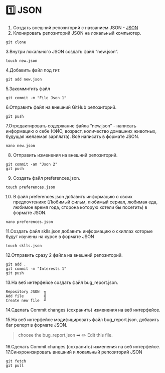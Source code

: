 :one: JSON 
===
1. Создать внешний репозиторий c названием JSON - [JSON](https://github.com/TorontoPinokio/JSON)
2. Клонировать репозиторий JSON на локальный компьютер. 
```
git clone
```
3.Внутри локального JSON создать файл “new.json”. 
```
touch new.json
```
4.Добавить файл под гит.
```
git add new.json
```
5.Закоммитить файл
```
git commit -m "File Json 1"
```
6.Отправить файл на внешний GitHub репозиторий.
```
git push
```
7.Отредактировать содержание файла “new.json” - написать информацию о себе (ФИО, возраст, количество домашних животных, будущая желаемая зарплата). Всё написать в формате JSON.
```
nano new.json
```
8. Отправить изменения на внешний репозиторий.
```
git commit -am "Json 2"
git push
```
9. Создать файл preferences.json.
```
touch preferences.json
````
10. В файл preferences.json добавить информацию о своих предпочтениях (Любимый фильм, любимый сериал, любимая еда, любимое время года, сторона которую хотели бы посетить) в формате JSON.
```
nano preferences.json
```
11.Создать файл sklls.json добавить информацию о скиллах которые будут изучены на курсе в формате JSON
```
touch sklls.json
```
12.Отправить сразу 2 файла на внешний репозиторий.
```
git add .
git commit -m "Interests 1"
git push
```
13.На веб интерфейсе создать файл bug_report.json.
```
Repository JSON  ╗
Add file         ╣
Create new file  ╝
```
14.Сделать Commit changes (сохранить) изменения на веб интерфейсе.

15.На веб интерфейсе модифицировать файл bug_report.json, добавить баг репорт в формате JSON.
>choose the bug_report.json 
>:arrow_right: 
>:pencil2: Edit this file.

16.Сделать Commit changes (сохранить) изменения на веб интерфейсе.
17.Синхронизировать внешний и локальный репозиторий JSON
```
git fetch
git pull
```
